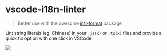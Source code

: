 # vscode-i18n-linter

> Better use with the awesome [intl-format](https://github.com/nefe/intl-format) package

Lint string literals (eg. Chinese) in your `.js(x)` or `.ts(x)` files and provide a quick fix option with one click in VSCode.

![](https://img.alicdn.com/tfs/TB1EYENfTnI8KJjy0FfXXcdoVXa-1006-368.gif)
